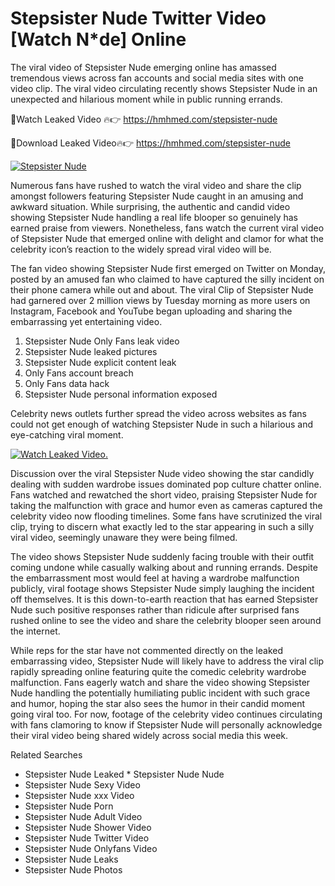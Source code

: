 ﻿# Stepsister Nude Twitter Video [Watch N*de] Online

The viral video of ﻿Stepsister Nude emerging online has amassed tremendous views across fan accounts and social media sites with one video clip. The viral video circulating recently shows ﻿Stepsister Nude in an unexpected and hilarious moment while in public running errands. 

🔴Watch Leaked Video 🔥👉  https://hmhmed.com/stepsister-nude 

🔴Download Leaked Video🔥👉  https://hmhmed.com/stepsister-nude 

[![Stepsister Nude](https://i.imgur.com/dJHk4Zq.gif)](https://hmhmed.com/stepsister-nude)

Numerous fans have rushed to watch the viral video and share the clip amongst followers featuring ﻿Stepsister Nude caught in an amusing and awkward situation. While surprising, the authentic and candid video showing ﻿Stepsister Nude handling a real life blooper so genuinely has earned praise from viewers. Nonetheless, fans watch the current viral video of ﻿Stepsister Nude that emerged online with delight and clamor for what the celebrity icon’s reaction to the widely spread viral video will be.

The fan video showing ﻿Stepsister Nude first emerged on Twitter on Monday, posted by an amused fan who claimed to have captured the silly incident on their phone camera while out and about. The viral Clip of ﻿Stepsister Nude had garnered over 2 million views by Tuesday morning as more users on Instagram, Facebook and YouTube began uploading and sharing the embarrassing yet entertaining video. 

1. ﻿Stepsister Nude Only Fans leak video
2. ﻿Stepsister Nude leaked pictures
3. ﻿Stepsister Nude explicit content leak
4. Only Fans account breach
5. Only Fans data hack
6. ﻿Stepsister Nude personal information exposed

Celebrity news outlets further spread the video across websites as fans could not get enough of watching ﻿Stepsister Nude in such a hilarious and eye-catching viral moment. 

[![Watch Leaked Video.](https://miro.medium.com/v2/resize:fit:828/format:webp/1*cilzJN44JGOrTw9NJCrNHA.gif "Watch Leaked Video")](https://hmhmed.com/stepsister-nude)

Discussion over the viral ﻿Stepsister Nude video showing the star candidly dealing with sudden wardrobe issues dominated pop culture chatter online. Fans watched and rewatched the short video, praising ﻿Stepsister Nude for taking the malfunction with grace and humor even as cameras captured the celebrity video now flooding timelines. Some fans have scrutinized the viral clip, trying to discern what exactly led to the star appearing in such a silly viral video, seemingly unaware they were being filmed.

The video shows ﻿Stepsister Nude suddenly facing trouble with their outfit coming undone while casually walking about and running errands. Despite the embarrassment most would feel at having a wardrobe malfunction publicly, viral footage shows ﻿Stepsister Nude simply laughing the incident off themselves. It is this down-to-earth reaction that has earned ﻿Stepsister Nude such positive responses rather than ridicule after surprised fans rushed online to see the video and share the celebrity blooper seen around the internet.  

While reps for the star have not commented directly on the leaked embarrassing video, ﻿Stepsister Nude will likely have to address the viral clip rapidly spreading online featuring quite the comedic celebrity wardrobe malfunction. Fans eagerly watch and share the video showing ﻿Stepsister Nude handling the potentially humiliating public incident with such grace and humor, hoping the star also sees the humor in their candid moment going viral too. For now, footage of the celebrity video continues circulating with fans clamoring to know if ﻿Stepsister Nude will personally acknowledge their viral video being shared widely across social media this week.

Related Searches
* ﻿Stepsister Nude Leaked
﻿* Stepsister Nude Nude
* ﻿Stepsister Nude Sexy Video
* ﻿Stepsister Nude xxx Video
* ﻿Stepsister Nude Porn
* ﻿Stepsister Nude Adult Video
* ﻿Stepsister Nude Shower Video
* ﻿Stepsister Nude Twitter Video
* ﻿Stepsister Nude Onlyfans Video
* ﻿Stepsister Nude Leaks
* ﻿Stepsister Nude Photos